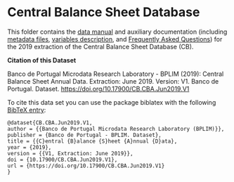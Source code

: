 # Central Balance Sheet Database


 This folder contains the [data manual](https://github.com/BPLIM/Manuals/blob/master/Data/CB/JUN19/CB_manual_JUN2019.md) and auxiliary documentation (including [metadata files](https://github.com/BPLIM/Manuals/tree/master/Data/CB/JUN19/aux_files/describe_dataset), [variables description](https://github.com/BPLIM/Manuals/tree/master/Data/CB/JUN19/aux_files/variables_description), and [Frequently Asked Questions](https://github.com/BPLIM/Manuals/blob/master/Data/CB/JUN19/aux_files/faq/CB_faq.md)) for the 2019 extraction of the Central Balance Sheet Database (CB).

**Citation of this Dataset**

Banco de Portugal Microdata Research Laboratory - BPLIM (2019): Central Balance Sheet Annual Data. Extraction: June 2019. Version: V1. Banco de Portugal. Dataset. https://doi.org/10.17900/CB.CBA.Jun2019.V1

To cite this data set you can use the package biblatex with the following [BibTeX entry](https://github.com/BPLIM/Manuals/blob/master/Data/CB/JUN19/aux_files/bibtex/CB.bib):

```
@dataset{CB.CBA.Jun2019.V1,
author = {{Banco de Portugal Microdata Research Laboratory (BPLIM)}},
publisher = {Banco de Portugal - BPLIM. Dataset},
title = {{C}entral {B}alance {S}heet {A}nnual {D}ata},
year = {2019},
version = {{V1, Extraction: June 2019}},
doi = {10.17900/CB.CBA.Jun2019.V1},
url = {https://doi.org/10.17900/CB.CBA.Jun2019.V1}
}
```
